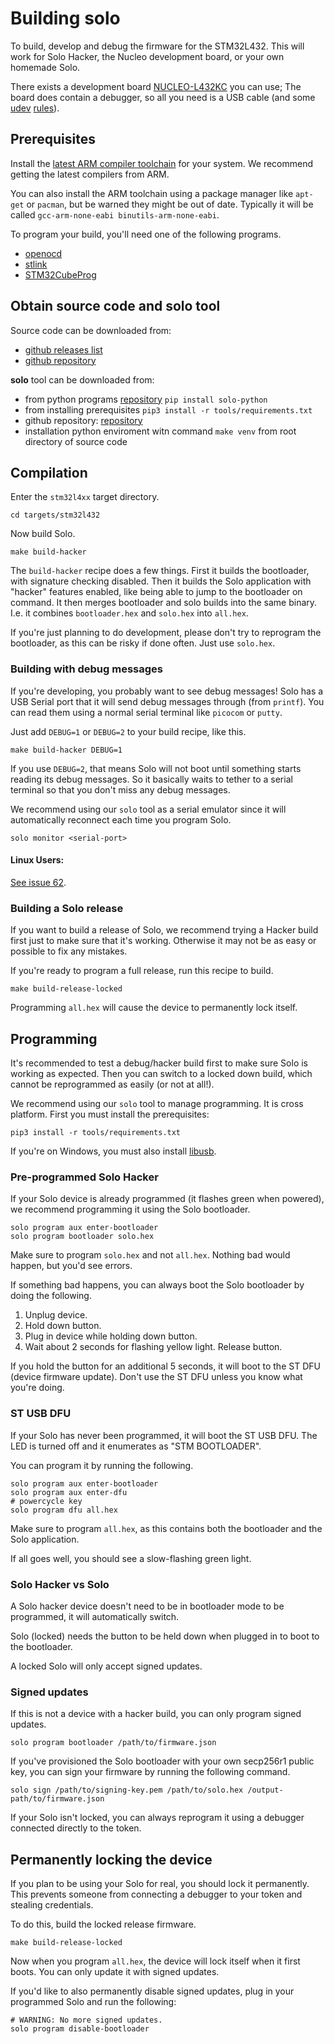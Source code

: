 # Building solo

To build, develop and debug the firmware for the STM32L432.  This will work
for Solo Hacker, the Nucleo development board, or your own homemade Solo.

There exists a development board [NUCLEO-L432KC](https://www.st.com/en/evaluation-tools/nucleo-l432kc.html) you can use;  The board does contain a debugger, so all you need is a USB cable (and some [udev](/udev) [rules](https://rust-embedded.github.io/book/intro/install/linux.html#udev-rules)).

## Prerequisites

Install the [latest ARM compiler toolchain](https://developer.arm.com/open-source/gnu-toolchain/gnu-rm/downloads) for your system.  We recommend getting the latest compilers from ARM.

You can also install the ARM toolchain  using a package manager like `apt-get` or `pacman`,
but be warned they might be out of date.  Typically it will be called `gcc-arm-none-eabi binutils-arm-none-eabi`.

To program your build, you'll need one of the following programs.

-  [openocd](http://openocd.org)
-  [stlink](https://github.com/texane/stlink)
-  [STM32CubeProg](https://www.st.com/en/development-tools/stm32cubeprog.html)

## Obtain source code and solo tool

Source code can be downloaded from:

-  [github releases list](https://github.com/solokeys/solo/releases)
-  [github repository](https://github.com/solokeys/solo)

**solo** tool can be downloaded from:

-  from python programs [repository](https://pypi.org/project/solo-python/) `pip install solo-python`
-  from installing prerequisites `pip3 install -r tools/requirements.txt`
-  github repository: [repository](https://github.com/solokeys/solo-python)
-  installation python enviroment witn command `make venv` from root directory of source code

## Compilation

Enter the `stm32l4xx` target directory.

```
cd targets/stm32l432
```

Now build Solo.

```
make build-hacker
```

The `build-hacker` recipe does a few things.  First it builds the bootloader, with
signature checking disabled.  Then it builds the Solo application with "hacker" features
enabled, like being able to jump to the bootloader on command.  It then merges bootloader
and solo builds into the same binary.  I.e. it combines `bootloader.hex` and `solo.hex`
into `all.hex`.

If you're just planning to do development, please don't try to reprogram the bootloader,
as this can be risky if done often.  Just use `solo.hex`.

### Building with debug messages

If you're developing, you probably want to see debug messages!  Solo has a USB
Serial port that it will send debug messages through (from `printf`).  You can read them using
a normal serial terminal like `picocom` or `putty`.

Just add `DEBUG=1` or `DEBUG=2` to your build recipe, like this.

```
make build-hacker DEBUG=1
```

If you use `DEBUG=2`, that means Solo will not boot until something starts reading
its debug messages.  So it basically waits to tether to a serial terminal so that you don't
miss any debug messages.

We recommend using our `solo` tool as a serial emulator since it will automatically
reconnect each time you program Solo.

```
solo monitor <serial-port>
```

#### Linux Users:

[See issue 62](https://github.com/solokeys/solo/issues/62).

### Building a Solo release

If you want to build a release of Solo, we recommend trying a Hacker build first
just to make sure that it's working.  Otherwise it may not be as easy or possible to
fix any mistakes.

If you're ready to program a full release, run this recipe to build.

```
make build-release-locked
```

Programming `all.hex` will cause the device to permanently lock itself.

## Programming

It's recommended to test a debug/hacker build first to make sure Solo is working as expected.
Then you can switch to a locked down build, which cannot be reprogrammed as easily (or not at all!).

We recommend using our `solo` tool to manage programming.  It is cross platform.  First you must
install the prerequisites:

```
pip3 install -r tools/requirements.txt
```

If you're on Windows, you must also install [libusb](https://sourceforge.net/projects/libusb-win32/files/libusb-win32-releases/1.2.6.0/).

### Pre-programmed Solo Hacker

If your Solo device is already programmed (it flashes green when powered), we recommend
programming it using the Solo bootloader.

```
solo program aux enter-bootloader
solo program bootloader solo.hex
```

Make sure to program `solo.hex` and not `all.hex`.  Nothing bad would happen, but you'd
see errors.

If something bad happens, you can always boot the Solo bootloader by doing the following.

1. Unplug device.
2. Hold down button.
3. Plug in device while holding down button.
4. Wait about 2 seconds for flashing yellow light.  Release button.

If you hold the button for an additional 5 seconds, it will boot to the ST DFU (device firmware update).
Don't use the ST DFU unless you know what you're doing.

### ST USB DFU

If your Solo has never been programmed, it will boot the ST USB DFU.  The LED is turned
off and it enumerates as "STM BOOTLOADER".

You can program it by running the following.

```
solo program aux enter-bootloader
solo program aux enter-dfu
# powercycle key
solo program dfu all.hex
```

Make sure to program `all.hex`, as this contains both the bootloader and the Solo application.

If all goes well, you should see a slow-flashing green light.

### Solo Hacker vs Solo

A Solo hacker device doesn't need to be in bootloader mode to be programmed, it will automatically switch.

Solo (locked) needs the button to be held down when plugged in to boot to the bootloader.

A locked Solo will only accept signed updates.

### Signed updates

If this is not a device with a hacker build, you can only program signed updates.

```
solo program bootloader /path/to/firmware.json
```

If you've provisioned the Solo bootloader with your own secp256r1 public key, you can sign your
firmware by running the following command.

```
solo sign /path/to/signing-key.pem /path/to/solo.hex /output-path/to/firmware.json
```

If your Solo isn't locked, you can always reprogram it using a debugger connected directly
to the token.

## Permanently locking the device

If you plan to be using your Solo for real, you should lock it permanently.  This prevents
someone from connecting a debugger to your token and stealing credentials.

To do this, build the locked release firmware.
```
make build-release-locked
```

Now when you program `all.hex`, the device will lock itself when it first boots.  You can only update it
with signed updates.

If you'd like to also permanently disable signed updates, plug in your programmed Solo and run the following:

```
# WARNING: No more signed updates.
solo program disable-bootloader
```
